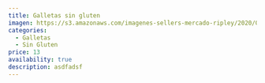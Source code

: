 ```yaml
---
title: Galletas sin gluten
imagen: https://s3.amazonaws.com/imagenes-sellers-mercado-ripley/2020/05/15153346/GULL%C3%93N-GALLETAS-SALADAS-CRAKERS-SIN-GLUTEN-200G_.jpg
categories:
  - Galletas
  - Sin Gluten
price: 13
availability: true
description: asdfadsf
---
```


